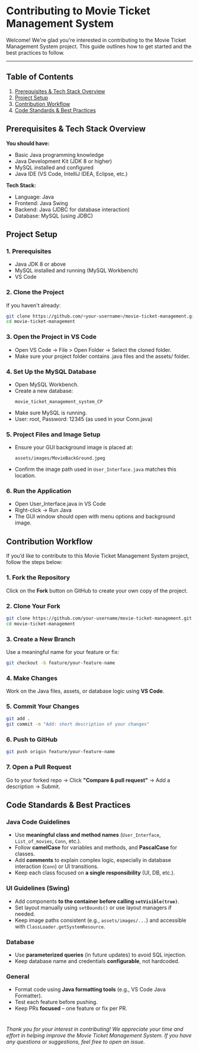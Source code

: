 # Contributing to Movie Ticket Management System

Welcome! We're glad you're interested in contributing to the Movie Ticket Management System project. This guide outlines how to get started and the best practices to follow.

---

## Table of Contents

1. [Prerequisites & Tech Stack Overview](#prerequisites--tech-stack-overview)
2. [Project Setup](#project-setup)
3. [Contribution Workflow](#contribution-workflow)
4. [Code Standards & Best Practices](#code-standards--best-practices)


## Prerequisites & Tech Stack Overview

**You should have:**
- Basic Java programming knowledge
- Java Development Kit (JDK 8 or higher)
- MySQL installed and configured
- Java IDE (VS Code, IntelliJ IDEA, Eclipse, etc.)

**Tech Stack:**

- Language: Java
- Frontend: Java Swing
- Backend: Java (JDBC for database interaction)
- Database: MySQL (using JDBC)

## Project Setup

### 1. Prerequisites
* Java JDK 8 or above
* MySQL installed and running (MySQL Workbench)
* VS Code


### 2. Clone the Project

If you haven't already:

```bash
git clone https://github.com/<your-username>/movie-ticket-management.git
cd movie-ticket-management
```

### 3. Open the Project in VS Code
* Open VS Code → File > Open Folder → Select the cloned folder.
* Make sure your project folder contains .java files and the assets/ folder.

### 4. Set Up the MySQL Database
* Open MySQL Workbench.
* Create a new database:
  ```
  movie_ticket_management_system_CP
  ```
* Make sure MySQL is running.
* User: root, Password: 12345 (as used in your Conn.java)

### 5. Project Files and Image Setup
* Ensure your GUI background image is placed at:
  ```
  assets/images/MovieBackGround.jpeg
  ```
* Confirm the image path used in `User_Interface.java` matches this location.

### 6. Run the Application
* Open User_Interface.java in VS Code
* Right-click → Run Java
* The GUI window should open with menu options and background image.

## Contribution Workflow
If you’d like to contribute to this Movie Ticket Management System project, follow the steps below:

### 1. **Fork the Repository**

Click on the **Fork** button on GitHub to create your own copy of the project.

### 2. **Clone Your Fork**

```bash
git clone https://github.com/your-username/movie-ticket-management.git
cd movie-ticket-management
```

### 3. **Create a New Branch**

Use a meaningful name for your feature or fix:

```bash
git checkout -b feature/your-feature-name
```

### 4. **Make Changes**

Work on the Java files, assets, or database logic using **VS Code**.


### 5. **Commit Your Changes**

```bash
git add .
git commit -m "Add: short description of your changes"
```

### 6. **Push to GitHub**

```bash
git push origin feature/your-feature-name
```

### 7. **Open a Pull Request**

Go to your forked repo → Click **"Compare & pull request"** → Add a description → Submit.

## Code Standards & Best Practices
### Java Code Guidelines
* Use **meaningful class and method names** (`User_Interface`, `List_of_movies`, `Conn`, etc.).
* Follow **camelCase** for variables and methods, and **PascalCase** for classes.
* Add **comments** to explain complex logic, especially in database interaction (`Conn`) or UI transitions.
* Keep each class focused on **a single responsibility** (UI, DB, etc.).

### UI Guidelines (Swing)
* Add components **to the container before calling `setVisible(true)`**.
* Set layout manually using `setBounds()` or use layout managers if needed.
* Keep image paths consistent (e.g., `assets/images/...`) and accessible with `ClassLoader.getSystemResource`.

### Database

* Use **parameterized queries** (in future updates) to avoid SQL injection.
* Keep database name and credentials **configurable**, not hardcoded.

### General

* Format code using **Java formatting tools** (e.g., VS Code Java Formatter).
* Test each feature before pushing.
* Keep PRs **focused** – one feature or fix per PR.


# 
*Thank you for your interest in contributing! We appreciate your time and effort in helping improve the Movie Ticket Management System. If you have any questions or suggestions, feel free to open an issue.*